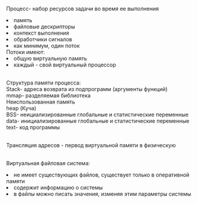 Процесс- набор ресурсов задачи во время ее выполнения
<li>память
<li>файловые дескрипторы
<li>контекст выполнения
<li>обработчики сигналов
<li>как минимум, один поток
<br>
Потоки имеют:
<li>общую виртуальную память
<li>каждый - свой виртуальный процессор

<br>Структура памяти процесса:
<br>Stack- адреса возврата из подпрограмм (аргументы функций)
<br>mmap- разделяемая библиотека
<br>Неиспользованная память
<br>heap (Куча)
<br>BSS- неициализированные глобальные и статистические переменные
<br>data- инициализированные глобальные и статистические переменные
<br>text- код программы

<br>Трансляция адресов - первод виртуальной памяти в физическую

<br>Виртуальная файловая система:
<li>не имеет существующих файлов, существует только в оперативной памяти
<li>содержит информацию о системы 
<li>в файлы можно писать значения, изменяя этим параметры системы
